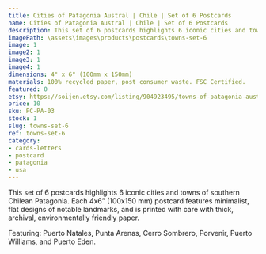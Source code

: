 ```yaml
---
title: Cities of Patagonia Austral | Chile | Set of 6 Postcards
name: Cities of Patagonia Austral | Chile | Set of 6 Postcards
description: This set of 6 postcards highlights 6 iconic cities and towns of southern Chilean Patagonia. Each 4x6” postcard features minimalist, flat designs of notable landmarks, and is printed with care with thick, archival, environmentally friendly paper.
imagePath: \assets\images\products\postcards\towns-set-6
image: 1
image2: 1
image3: 1
image4: 1
dimensions: 4" x 6" (100mm x 150mm)
materials: 100% recycled paper, post consumer waste. FSC Certified.
featured: 0
etsy: https://soijen.etsy.com/listing/904923495/towns-of-patagonia-austral-chile-set-of?utm_source=Copy&utm_medium=ListingManager&utm_campaign=Share&utm_term=so.lmsm&share_time=1695262380869
price: 10
sku: PC-PA-03
stock: 1
slug: towns-set-6
ref: towns-set-6
category:
- cards-letters
- postcard
- patagonia
- usa
---
```

This set of 6 postcards highlights 6 iconic cities and towns of southern Chilean Patagonia. Each 4x6” (100x150 mm) postcard features minimalist, flat designs of notable landmarks, and is printed with care with thick, archival, environmentally friendly paper.

Featuring: Puerto Natales, Punta Arenas, Cerro Sombrero, Porvenir, Puerto Williams, and Puerto Eden.

